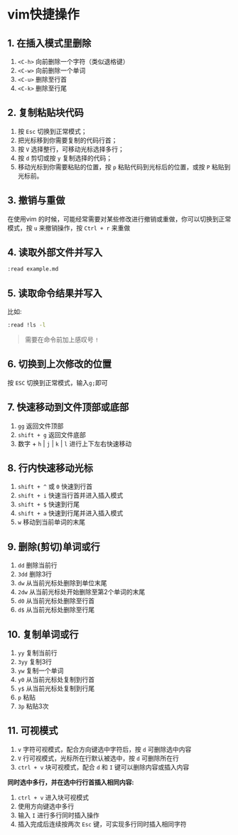 # vim快捷操作

## 1. 在插入模式里删除

1. `<C-h>` 向前删除一个字符（类似退格键）
2. `<C-w>` 向前删除一个单词
3. `<C-u>` 删除至行首
4. `<C-k>` 删除至行尾

## 2. 复制粘贴块代码

1. 按 `Esc` 切换到正常模式；
2. 把光标移到你需要复制的代码行首；
3. 按 `V` 选择整行，可移动光标选择多行；
4. 按 `d` 剪切或按 `y` 复制选择的代码；
5. 移动光标到你需要粘贴的位置，按 `p` 粘贴代码到光标后的位置，或按 `P` 粘贴到光标前。

## 3. 撤销与重做

在使用vim 的时候，可能经常需要对某些修改进行撤销或重做，你可以切换到正常模式，按 `u` 来撤销操作，按 `Ctrl + r`  来重做

## 4. 读取外部文件并写入

```bash
:read example.md
```

## 5. 读取命令结果并写入

比如:

```bash
:read !ls -l
```

> 需要在命令前加上感叹号 `!`

## 6. 切换到上次修改的位置

按 `ESC` 切换到正常模式，输入`g;`即可

## 7. 快速移动到文件顶部或底部

1. `gg` 返回文件顶部
2. `shift + g` 返回文件底部
3. 数字 + `h` | `j` | `k` | `l` 进行上下左右快速移动

## 8. 行内快速移动光标

1. `shift + ^` 或 `0` 快速到行首
2. `shift + i` 快速当行首并进入插入模式
3. `shift + $` 快速到行尾
4. `shift + a` 快速到行尾并进入插入模式
5. `w` 移动到当前单词的末尾

## 9. 删除(剪切)单词或行

1. `dd` 删除当前行
2. `3dd` 删除3行
3. `dw` 从当前光标处删除到单位末尾
4. `2dw` 从当前光标处开始删除至第2个单词的末尾
5. `d0` 从当前光标处删除至行首
6. `d$` 从当前光标处删除至行尾

## 10. 复制单词或行

1. `yy` 复制当前行
2. `3yy` 复制3行
3. `yw` 复制一个单词
4. `y0` 从当前光标处复制到行首
5. `y$` 从当前光标处复制到行尾
6. `p` 粘贴
7. `3p` 粘贴3次

## 11. 可视模式

1. `v` 字符可视模式，配合方向键选中字符后，按 `d` 可删除选中内容
2. `V` 行可视模式，光标所在行默认被选中，按 `d` 可删除所在行
3. `ctrl + v` 块可视模式，配合 `d` 和 `I` 键可以删除内容或插入内容

**同时选中多行，并在选中行行首插入相同内容:**
1. `ctrl + v` 进入块可视模式
2. 使用方向键选中多行
3. 输入 `I` 进行多行同时插入操作
4. 插入完成后连续按两次 `Esc` 键，可实现多行同时插入相同字符

